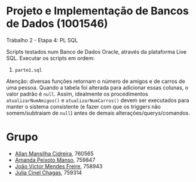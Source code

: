 # Projeto e Implementação de Bancos de Dados (1001546)
Trabalho 2 - Etapa 4: PL SQL

Scripts testados num Banco de Dados Oracle, através da plataforma Live SQL. Executar os scripts em ordem:
1. `parte1.sql`

Atenção: diversas funções retornam o número de amigos e de carros de uma pessoa. Quando a tabela foi alterada para adicionar essas colunas, o valor padrão é `null`. Assim, idealmente os procedimentos `atualizarNumAmigos()` e `atualizarNumCarros()` devem ser executados para manter o sistema consistente (e fazer com que os triggers não somem/subtraiam de `null`) antes de demais alterações/querys/comandos.

# Grupo
- [Allan Mansilha Cidreira](https://github.com/AllanMansilha), 760565
- [Amanda Peixoto Manso](https://github.com/amandapmn), 759847
- [João Victor Mendes Freire](https://github.com/joaovicmendes), 758943
- [Julia Cinel Chagas](https://github.com/jcinel), 759314
